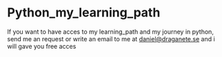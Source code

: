 # Python_my_learning_path
If you want to have acces to my learning_path and my journey in python, send me an request or write an email to me at daniel@draganete.se and i will gave you free acces
